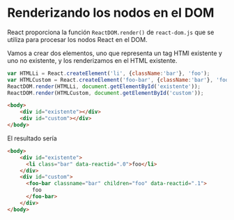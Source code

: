 # Renderizando los nodos en el DOM

React proporciona la función `ReactDOM.render()` de `react-dom.js` que se utiliza para procesar los nodos React en el DOM.

Vamos a crear dos elementos, uno que representa un tag HTMl existente y uno no existente, y los renderizamos en el HTML existente.

```js
var HTMLLi = React.createElement('li', {className:'bar'}, 'foo');
var HTMLCustom = React.createElement('foo-bar', {className:'bar'}, 'foo');
ReactDOM.render(HTMLLi, document.getElementById('existente'));
ReactDOM.render(HTMLCustom, document.getElementById('custom'));
```
```html
<body>
    <div id="existente"></div>
    <div id="custom"></div>
</body>
```
El resultado sería

```html
<body>
    <div id="existente">
      <li class="bar" data-reactid=".0">foo</li>
    </div>
    <div id="custom">
      <foo-bar classname="bar" children="foo" data-reactid=".1">
        foo
      </foo-bar>
    </div>
</body>
```